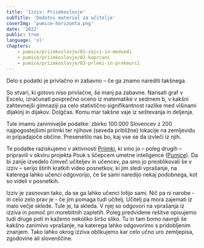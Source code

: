 ```yaml
---
title: 'Izziv: Priimkoslovje'
subTitle: 'Dodatni material za učitelje'
coverImg: 'pumice-horizonta.png'
date: '2022'
public: true
language: 'sl'
chapters:
    - pumice/priimkoslovje/01-zajci-in-medvedi
    - pumice/priimkoslovje/02-koprcani
    - pumice/priimkoslovje/03-prleki-in-prekmurci
---
```


Delo s podatki je privlačno in zabavno – če ga znamo narediti takšnega.

So stvari, ki gotovo niso privlačne, še manj pa zabavne. Narisati graf v Excelu, izračunati povprečno oceno iz matematike v sedmem b, v kakšni zahtevnejši gimnaziji pa celo statistično signifikantnost razlike med višinami dijakinj in dijakov. Dolgčas. Komu mar takšne vaje iz seštevanja in deljenja.

Tule imamo zanimivejše podatke: zbirko 100.000 Slovencev z 200 najpogostejšimi priimki ter njihove (seveda približne) lokacije na zemljevidu in pripadajoče občine. Presenetilo nas bo, kaj vse se da izvleči iz njih.

Te podatke raziskujemo v aktivnosti [Priimki](https://pumice.si/activity/10_priimki/), ki smo jo – poleg drugih – pripravili v okviru projekta Pouk s ščepcem umetne inteligence ([Pumice](https://pumice.si/)). Da bi zanje izvedelo čimveč učiteljev in učencev, pa smo jo preoblikovali še v izziv – serijo štirih kratkih video posnetkov, ki jim sledi vprašanje, na katerega lahko učenci odgovorijo, če še sami naredijo nekaj podobnega, kot so videli v posnetkih.

Izziv je zasnovan tako, da se ga lahko učenci lotijo sami. Nič pa ni narobe - in celo zelo prav je - če jim pomaga tudi učitelj. Učitelj pa mora zajemati iz malo večje sklede. Tule je, ta skleda. V njej so odgovori na vprašanja iz izziva in pomoč pri morebitnih zapletih. Poleg predvidene rešitve opisujemo tudi druge poti in kažemo nekoliko širšo sliko. Tu in tam bomo navrgli še kakšno zanimivo vprašanje, na katerega lahko odgovorimo s pridobljenim znanjem. Tako lahko okrog izziva oblikujemo kar celo učno uro zemljepisa, zgodovine ali slovenščine.
